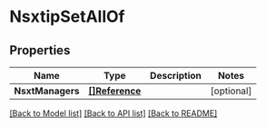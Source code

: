 # NsxtipSetAllOf

## Properties

Name | Type | Description | Notes
------------ | ------------- | ------------- | -------------
**NsxtManagers** | [**[]Reference**](Reference.md) |  | [optional] 

[[Back to Model list]](../README.md#documentation-for-models) [[Back to API list]](../README.md#documentation-for-api-endpoints) [[Back to README]](../README.md)


